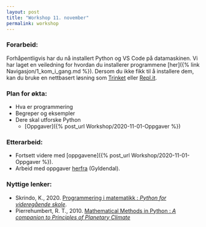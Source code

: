 ```yaml
---
layout: post
title: "Workshop 11. november"
permalink: workshop
---
```

### Forarbeid:

Forhåpentligvis har du nå installert Python og VS Code på datamaskinen. Vi har laget en veiledning for hvordan du installerer programmene [her]({% link Navigasjon/1_kom_i_gang.md %}). Dersom du ikke fikk til å installere dem, kan du bruke en nettbasert løsning som [Trinket](https://trinket.io/) eller [Repl.it](https://repl.it/repls/SmoothPreemptiveFonts#main.py).

### Plan for økta:
* Hva er programmering
* Begreper og eksempler 
* Dere skal utforske Python
    *  [Oppgaver]({% post_url Workshop/2020-11-01-Oppgaver %})

### Etterarbeid:
* Fortsett videre med [oppgavene]({% post_url Workshop/2020-11-01-Oppgaver %}). 
* Arbeid med oppgaver [herfra](https://programmeringskurs.no/nettkurs/side13.html) (Gyldendal).

### Nyttige lenker:
* Skrindo, K., 2020. [Programmering i matematikk : *Python for videregående skole*](https://programmeringskurs.no/programmering-i-matematikk-vgs.pdf).
* Pierrehumbert, R. T., 2010. [Mathematical Methods in Python : *A companion to Principles of Planetary Climate*](http://www.atmos.albany.edu/facstaff/brose/classes/ATM623_Spring2015/resources/Handouts/PythonIntro_Pierrehumbert.pdf)
